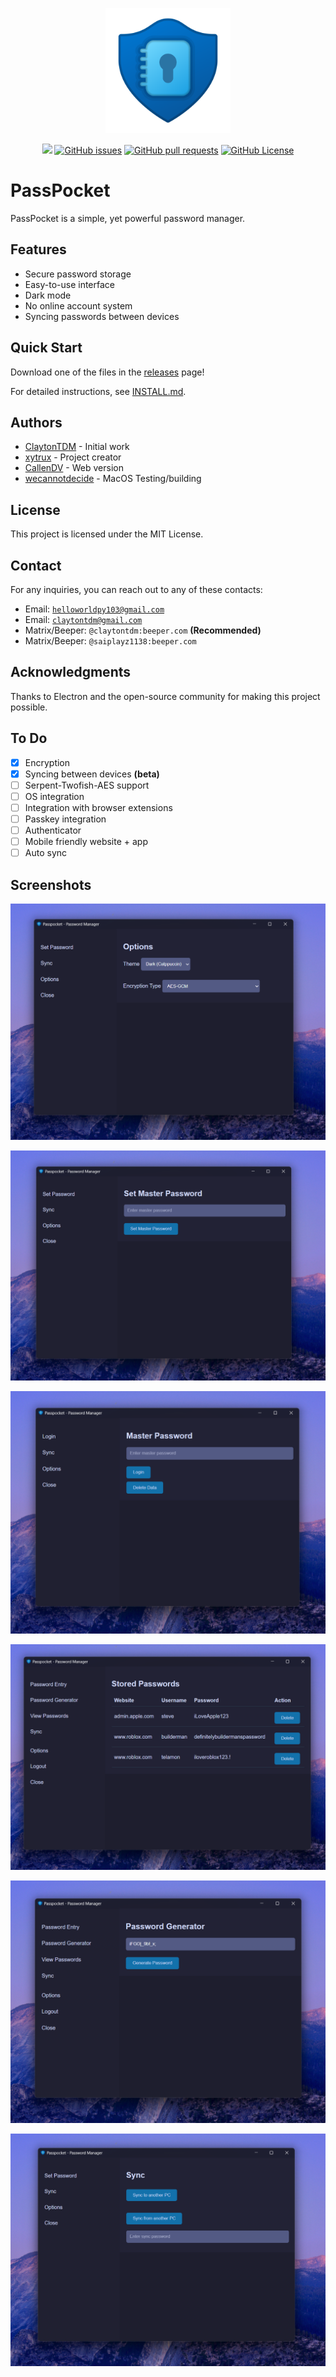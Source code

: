 <p align="center">  <img src="icon.png" alt="PassPocket Logo" width="200">
</p>

<div align="center" dir="auto">
<p dir="auto"><a href="https://github.com/xytrux/passpocket/tree/main"><img src="https://img.shields.io/badge/status-active-success/xytrux/passpocket"></a>
<a href="https://github.com/xytrux/passpocket/issues"><img alt="GitHub issues" src="https://img.shields.io/github/issues/xytrux/passpocket"></a>
<a href="https://github.com/xytrux/passpocket/pulls"><img alt="GitHub pull requests" src="https://img.shields.io/github/issues-pr/xytrux/passpocket"></a>
<a href="https://github.com/xytrux/passpocket/blob/main/LICENSE"><img alt="GitHub License" src="https://img.shields.io/github/license/xytrux/passpocket"></a></p>
</div>

# PassPocket

PassPocket is a simple, yet powerful password manager.

## Features

- Secure password storage
- Easy-to-use interface
- Dark mode
- No online account system
- Syncing passwords between devices

## Quick Start
 Download one of the files in the [releases](https://github.com/xytrux/passpocket/releases) page!

For detailed instructions, see [INSTALL.md](INSTALL.md).

## Authors

- [ClaytonTDM](https://github.com/ClaytonTDM) - Initial work
- [xytrux](https://github.com/xytrux) - Project creator
- [CallenDV](https://github.com/CallenDV) - Web version
- [wecannotdecide](https://github.com/wecannotdecide) - MacOS Testing/building

## License

This project is licensed under the MIT License.

## Contact

For any inquiries, you can reach out to any of these contacts:
- Email: [`helloworldpy103@gmail.com`](mailto:helloworldpy103@gmail.com)
- Email: [`claytontdm@gmail.com`](mailto:claytontdm@gmail.com)
- Matrix/Beeper: `@claytontdm:beeper.com` **(Recommended)**
- Matrix/Beeper: `@saiplayz1138:beeper.com`

## Acknowledgments

Thanks to Electron and the open-source community for making this project possible.

## To Do
- [x] Encryption
- [x] Syncing between devices **(beta)**
- [ ] Serpent-Twofish-AES support
- [ ] OS integration
- [ ] Integration with browser extensions
- [ ] Passkey integration
- [ ] Authenticator
- [ ] Mobile friendly website + app
- [ ] Auto sync

## Screenshots
![](https://raw.githubusercontent.com/xytrux/passpocket/main/screenshots/NVIDIA_Share_67tMWTY4de.png)

![](https://raw.githubusercontent.com/xytrux/passpocket/main/screenshots/NVIDIA_Share_9XXBRdjv93.png)

![](https://raw.githubusercontent.com/xytrux/passpocket/main/screenshots/NVIDIA_Share_JhPvxxah5B-1.png)

![](https://raw.githubusercontent.com/xytrux/passpocket/main/screenshots/NVIDIA_Share_L4VkmdlEm6.png)

![](https://raw.githubusercontent.com/xytrux/passpocket/main/screenshots/NVIDIA_Share_W59kcZ5uW3.png)

![](https://raw.githubusercontent.com/xytrux/passpocket/main/screenshots/NVIDIA_Share_fo07cLfs7u.png)
